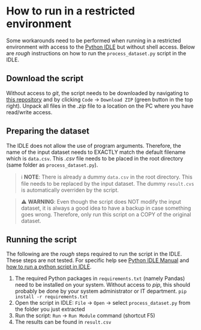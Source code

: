 # How to run in a restricted environment
Some workarounds need to be performed when running in a restricted environment with access to the [Python IDLE](https://docs.python.org/3/library/idle.html) but without shell access. Below are *rough* instructions on how to run the `process_dataset.py` script in the IDLE.

## Download the script
Without access to *git*, the script needs to be downloaded by navigating to [this repository](https://github.com/bobluppes/medical-dataset-processor) and by clicking `Code` -> `Download ZIP` (green button in the top right). Unpack all files in the *.zip* file to a location on the PC where you have read/write access.

## Preparing the dataset
The IDLE does not allow the use of program arguments. Therefore, the name of the input dataset needs to EXACTLY match the default filename which is `data.csv`. This *.csv* file needs to be placed in the root directory (same folder as `process_dataset.py`).

> ℹ️ **NOTE**: There is already a dummy `data.csv` in the root directory. This file needs to be replaced by the input dataset. The dummy `result.cvs` is automatically overriden by the script.

> ⚠️ **WARNING**: Even though the script does NOT modify the input dataset, it is always a good idea to have a backup in case something goes wrong. Therefore, only run this script on a COPY of the original dataset.

## Running the script
The following are the *rough* steps required to run the script in the IDLE. These steps are not tested. For specific help see [Python IDLE Manual](https://docs.python.org/3/library/idle.html) and [how to run a python script in IDLE](https://stackoverflow.com/a/17247565).

1. The required Python packages in `requirements.txt` (namely Pandas) need to be installed on your system. Without access to *pip*, this should probably be done by your system administrator or IT department. `pip install -r requirements.txt`
2. Open the script in IDLE: `File` -> `Open` -> select `process_dataset.py` from the folder you just extracted
3. Run the script: `Run` -> `Run Module` command (shortcut F5)
4. The results can be found in `result.csv`
